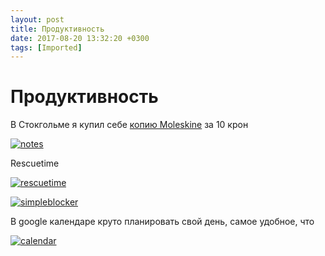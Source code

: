 ```yaml
---
layout: post
title: Продуктивность
date: 2017-08-20 13:32:20 +0300
tags: [Imported]
---
```

# Продуктивность

В Стокгольме я купил себе [копию Moleskine](http://www.moleskinerussia.ru/catalogue/notebooks/classic6/qp012.htm) за 10 крон

[![notes](https://vlaim.s3.amazonaws.com/uploads/2016/10/notes-1024x768.jpg)](https://vlaim.s3.amazonaws.com/uploads/2016/10/notes.jpg)

Rescuetime

[![rescuetime](https://vlaim.s3.amazonaws.com/uploads/2016/10/rescuetime-1024x581.png)](https://vlaim.s3.amazonaws.com/uploads/2016/10/rescuetime.png)

[![simpleblocker](https://vlaim.s3.amazonaws.com/uploads/2016/10/simpleblocker-1024x588.png)](https://vlaim.s3.amazonaws.com/uploads/2016/10/simpleblocker.png)

В google календаре круто планировать свой день, самое удобное, что

[![calendar](https://vlaim.s3.amazonaws.com/uploads/2016/10/calendar-1024x509.png)](https://vlaim.s3.amazonaws.com/uploads/2016/10/calendar.png)